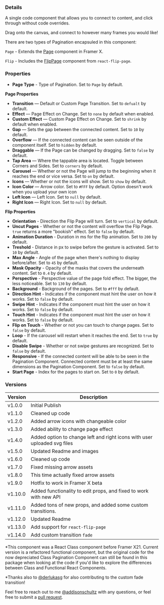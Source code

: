 ### Details

A single code component that allows you to connect to content, and click through without code overrides.

Drag onto the canvas, and connect to however many frames you would like!

There are two types of Pagination encapsuled in this component:

`Page` - Extends the [Page](https://www.framer.com/api/page/) component in Framer X.

`Flip` - Includes the [FlipPage](https://www.npmjs.com/package/react-flip-page) component from `react-flip-page`.

### Properties

- **Page Type** - Type of Pagination. Set to `Page` by default.

**Page Properties**

- **Transition** — Default or Custom Page Transition. Set to `defualt` by default.
- **Effect** — Page Effect on Change. Set to `none` by default when enabled.
- **Custom Effect** — Custom Page Effect on Change. Set to `shrink` by default when enabled.
- **Gap** — Sets the gap between the connected content. Set to `10` by default.
- **Overflow** — If the connected content can be seen outside of the component itself. Set to `hidden` by default.
- **Draggable** — If the Page can be changed by dragging. Set to `false` by default.
- **Tap Area** — Where the tappable area is located. Toggle between Corners and Sides. Set to `corners` by default.
- **Carousel** — Whether or not the Page will jump to the beginning when it reaches the end or vice versa. Set to `on` by default.
- **Icons** — Whether or not the icons will show. Set to `show` by default.
- **Icon Color** — Arrow color. Set to `#FFF` by default. Option doesn't work when you upload your own icon
- **Left Icon** — Left Icon. Set to `null` by default.
- **Right Icon** — Right Icon. Set to `null` by default.

**Flip Properties**

- **Orientation** - Direction the Flip Page will turn. Set to `vertical` by default.
- **Uncut Pages** - Whether or not the content will overflow the Flip Page. `true` returns a more "bookish" effect. Set to `false` by default.
- **Animation Duration** - Duration in ms for the flip animation. Set to `200` by default.
- **Treshold** - Distance in px to swipe before the gesture is activated. Set to `10` by default.
- **Max Angle** - Angle of the page when there's nothing to display before/after. Set to `45` by default.
- **Mask Opacity** - Opacity of the masks that covers the underneath content. Set to `0.4` by default.
- **Perspective** - Perspective value of the page fold effect. The bigger, the less noticeable. Set to `130` by default.
- **Background** - Background of the pages. Set to `#fff` by default.
- **Direction Hint** - Indicates if the component must hint the user on how it works. Set to `false` by default.
- **Swipe Hint** - Indicates if the component must hint the user on how it works. Set to `false` by default.
- **Touch Hint** - Indicates if the component must hint the user on how it works. Set to `false` by default.
- **Flip on Touch** - Whether or not you can touch to change pages. Set to `false` by default.
- **Loop** - If the carousel will restart when it reaches the end. Set to `true` by default.
- **Disable Swipe** - Whether or not swipe gestures are recognized. Set to `false` by default.
- **Responsive** - If the connected content will be able to be seen in the Pagination Component. Connected content must be at least the same dimensions as the Pagination Component. Set to `false` by default.
- **Start Page** - Index for the pages to start on. Set to `0` by default.

### Versions

| Version | Description                                                              |
| ------- | ------------------------------------------------------------------------ |
| v1.0.0  | Initial Publish                                                          |
| v1.1.0  | Cleaned up code                                                          |
| v1.2.0  | Added arrow icons with changeable color                                  |
| v1.3.0  | Added ability to change page effect                                      |
| v1.4.0  | Added option to change left and right icons with user uploaded svg files |
| v1.5.0  | Updated Readme and images                                                |
| v1.6.0  | Cleaned up code                                                          |
| v1.7.0  | Fixed missing arrow assets                                               |
| v1.8.0  | This time actually fixed arrow assets                                    |
| v1.9.0  | Hotfix to work in Framer X beta                                          |
| v1.10.0 | Added functionality to edit props, and fixed to work with new API        |
| v1.11.0 | Added tons of new props, and added some custom transitions.              |
| v1.12.0 | Updated Readme                                                           |
| v1.13.0 | Add support for `react-flip-page`                                        |
| v1.14.0 | Add custom transition `fade`                                             |

\*This component was a React Class component before Framer X21. Current version is a refactored functional component, but the original code for the now depreciated Class Pagination Component can still be found in this package when looking at the code if you'd like to explore the differences between Class and Functional React Components.

\*Thanks also to [@derlukasg](https://twitter.com/derlukasg) for also contributing to the custom fade transition!

Feel free to reach out to me [@addisonschultz](https://twitter.com/AddisonSchultz) with any questions, or feel free to submit a [pull request](https://github.com/addisonschultz/pagination).
